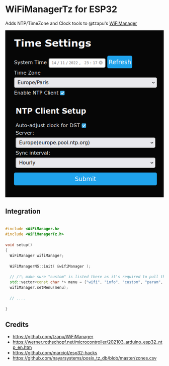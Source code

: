 
# WiFiManagerTz for ESP32

Adds NTP/TimeZone and Clock tools to @tzapu's [WiFiManager](https://github.com/tzapu/WiFiManager)


![](assets/screenshot.png)

## Integration


```cpp

#include <WiFiManager.h>
#include <WiFiManagerTz.h>

void setup()
{
  WiFiManager wifiManager;

  WiFiManagerNS::init( &wifiManager );

  // /!\ make sure "custom" is listed there as it's required to pull the "Setup Clock" button
  std::vector<const char *> menu = {"wifi", "info", "custom", "param", "sep", "restart", "exit"};
  wifiManager.setMenu(menu);
  
  // ....
  
}

```


## Credits

  - https://github.com/tzapu/WiFiManager
  - https://werner.rothschopf.net/microcontroller/202103_arduino_esp32_ntp_en.htm
  - https://github.com/marciot/esp32-hacks
  - https://github.com/nayarsystems/posix_tz_db/blob/master/zones.csv

